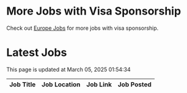 # More Jobs with Visa Sponsorship

Check out [Europe Jobs](https://github.com/sureshparimi/europejobs#latest-jobs) for more jobs with visa sponsorship.

# Latest Jobs

This page is updated at March 05, 2025 01:54:34

| Job Title | Job Location | Job Link | Job Posted |
| --- | --- | --- | --- |
